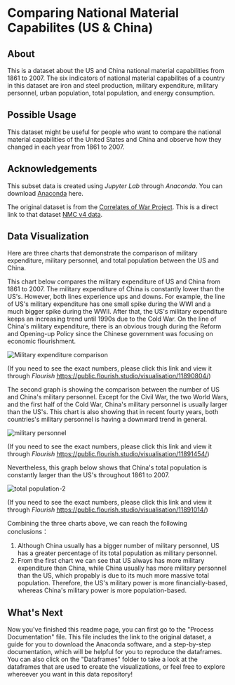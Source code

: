 # Comparing National Material Capabilites (US & China)
## About 
This is a dataset about the US and China national material capabilities from 1861 to 2007. The six indicators of national material capabilites of a country in this dataset are iron and steel production, military expenditure, military personnel, urban population, total population, and energy consumption.

## Possible Usage
This dataset might be useful for people who want to compare the national material capabilities of the United States and China and observe how they changed in each year from 1861 to 2007. 

## Acknowledgements
This subset data is created using *Jupyter Lab* through *Anaconda*. You can download [Anaconda](https://unc-libraries-data.github.io/Python/Setup.html) here.

The original dataset is from the [Correlates of War Project](https://correlatesofwar.org). This is a direct link to that dataset [NMC v4 data](https://correlatesofwar.org/wp-content/uploads/NMC_v4_0.csv).

## Data Visualization 
Here are three charts that demonstrate the comparison of military expenditure, military personnel, and total population between the US and China.

This chart below compares the military expenditure of US and China from 1861 to 2007. The military expenditure of China is constantly lower than the US's. However, both lines experience ups and downs. For example, the line of US's military expenditure has one small spike during the WWI and a much bigger spike during the WWII. After that, the US's military expenditure keeps an increasing trend until 1990s due to the Cold War. On the line of China's military expenditure, there is an obvious trough during the Reform and Opening-up Policy since the Chinese government was focusing on economic flourishment.

![Military expenditure comparison](https://user-images.githubusercontent.com/118332157/202929984-996efbb2-b926-4903-8190-d36e6d836e26.png)

(If you need to see the exact numbers, please click this link and view it through *Flourish* https://public.flourish.studio/visualisation/11890804/)

The second graph is showing the comparison between the number of US and China's military personnel. Except for the Civil War, the two World Wars, and the first half of the Cold War, China's military personnel is usually larger than the US's. This chart is also showing that in recent fourty years, both countries's military personnel is having a downward trend in general. 

![military personnel](https://user-images.githubusercontent.com/118332157/204039397-d4ad0cfe-dad6-417d-ae5a-a5330e0ef2d8.png)

(If you need to see the exact numbers, please click this link and view it through *Flourish* https://public.flourish.studio/visualisation/11891454/)

Nevertheless, this graph below shows that China's total population is constantly larger than the US's throughout 1861 to 2007.

![total population-2](https://user-images.githubusercontent.com/118332157/204040051-12795804-7286-4fd1-90d2-55de8c641f56.png)

(If you need to see the exact numbers, please click this link and view it through *Flourish* https://public.flourish.studio/visualisation/11891014/)

Combining the three charts above, we can reach the following conclusions：
1. Although China usually has a bigger number of military personnel, US has a greater percentage of its total population as military personnel. 
2. From the first chart we can see that US always has more military expenditure than China, while China usually has more military personnel than the US, which propably is due to its much more massive total population. Therefore, the US's military power is more financially-based, whereas China's military power is more population-based.

## What's Next
Now you've finished this readme page, you can first go to the "Process Documentation" file. This file includes the link to the original dataset, a guide for you to download the Anaconda software, and a step-by-step documentation, which will be helpful for you to reproduce the dataframes. You can also click on the "Dataframes" folder to take a look at the dataframes that are used to create the visualizations, or feel free to explore whereever you want in this data repository!
